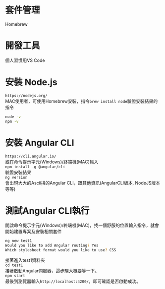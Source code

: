 # 套件管理
Homebrew


# 開發工具
個人習慣用VS Code

# 安裝 Node.js
`https://nodejs.org/`<br/>
MAC使用者，可使用Homebrew安裝，指令`brew install node`驗證安裝結果的指令
```sh
node -v
npm -v
```

# 安裝 Angular CLI
`https://cli.angular.io/`<br/>
或在命令提示字元(Windows)/終端機(MAC)輸入<br/>
`npm install -g @angular/cli`<br/>
驗證安裝結果<br/>
`ng version`<br/>
會出現大大的Ascii拼的Angular CLI，跟其他資訊(AngularCLI版本, NodeJS版本等等)

# 測試Angular CLI執行
開啟命令提示字元(Windows)/終端機(MAC)，找一個舒服的位置輸入指令，就會開始建置專案及安裝相關套件<br/>
```sh
ng new test1
Would you like to add Angular routing? Yes
Which stylesheet format would you like to use? CSS
```
接著進入test1資料夾<br/>
`cd test1`<br/>
接著啟動Angular伺服器，這步驟大概要等一下。<br/>
`npm start`<br/>
最後到瀏覽器輸入`http://localhost:4200/`，即可確認是否啟動成功。

